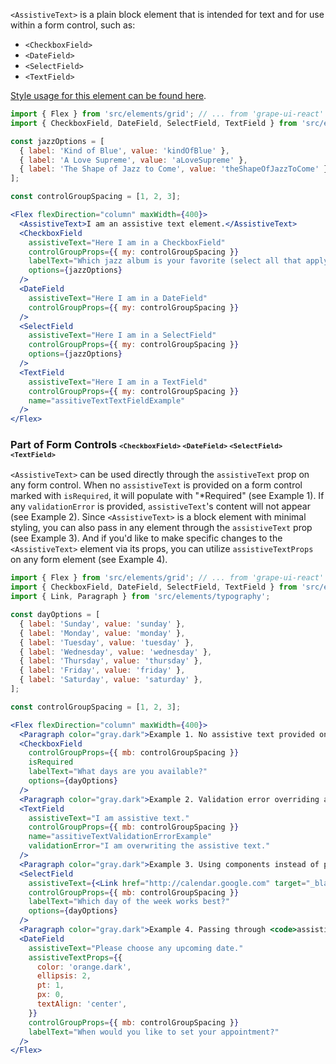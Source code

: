 `<AssistiveText>` is a plain block element that is intended for text and for use within a form control, such as:
* `<CheckboxField>`
* `<DateField>`
* `<SelectField>`
* `<TextField>`

[Style usage for this element can be found here](https://material.io/components/text-fields/#anatomy).

```jsx inside Markdown
import { Flex } from 'src/elements/grid'; // ... from 'grape-ui-react'
import { CheckboxField, DateField, SelectField, TextField } from 'src/elements/form';

const jazzOptions = [
  { label: 'Kind of Blue', value: 'kindOfBlue' },
  { label: 'A Love Supreme', value: 'aLoveSupreme' },
  { label: 'The Shape of Jazz to Come', value: 'theShapeOfJazzToCome' },
];

const controlGroupSpacing = [1, 2, 3];

<Flex flexDirection="column" maxWidth={400}>
  <AssistiveText>I am an assistive text element.</AssistiveText>
  <CheckboxField
    assistiveText="Here I am in a CheckboxField"
    controlGroupProps={{ my: controlGroupSpacing }}
    labelText="Which jazz album is your favorite (select all that apply)?"
    options={jazzOptions}
  />
  <DateField
    assistiveText="Here I am in a DateField"
    controlGroupProps={{ my: controlGroupSpacing }}
  />
  <SelectField
    assistiveText="Here I am in a SelectField"
    controlGroupProps={{ my: controlGroupSpacing }}
    options={jazzOptions}
  />
  <TextField
    assistiveText="Here I am in a TextField"
    controlGroupProps={{ my: controlGroupSpacing }}
    name="assitiveTextTextFieldExample"
  />
</Flex>
```

### Part of Form Controls <span style="font-size: 0.8rem">`<CheckboxField>` `<DateField>` `<SelectField>` `<TextField>`</span>

`<AssistiveText>` can be used directly through the `assistiveText` prop on any form control.  When no `assistiveText` is provided on a form control marked with `isRequired`, it will populate with "*Required" (see Example 1).  If any `validationError` is provided, `assistiveText`'s content will not appear (see Example 2).  Since `<AssistiveText>` is a block element with minimal styling, you can also pass in any element through the `assistiveText` prop (see Example 3).  And if you'd like to make specific changes to the `<AssistiveText>` element via its props, you can utilize `assistiveTextProps` on any form element (see Example 4).

```jsx inside Markdown
import { Flex } from 'src/elements/grid'; // ... from 'grape-ui-react'
import { CheckboxField, DateField, SelectField, TextField } from 'src/elements/form';
import { Link, Paragraph } from 'src/elements/typography';

const dayOptions = [
  { label: 'Sunday', value: 'sunday' },
  { label: 'Monday', value: 'monday' },
  { label: 'Tuesday', value: 'tuesday' },
  { label: 'Wednesday', value: 'wednesday' },
  { label: 'Thursday', value: 'thursday' },
  { label: 'Friday', value: 'friday' },
  { label: 'Saturday', value: 'saturday' },
];

const controlGroupSpacing = [1, 2, 3];

<Flex flexDirection="column" maxWidth={400}>
  <Paragraph color="gray.dark">Example 1. No assistive text provided on an element marked as isRequired:</Paragraph>
  <CheckboxField
    controlGroupProps={{ mb: controlGroupSpacing }}
    isRequired
    labelText="What days are you available?"
    options={dayOptions}
  />
  <Paragraph color="gray.dark">Example 2. Validation error overriding assistive text:</Paragraph>
  <TextField
    assistiveText="I am assistive text."
    controlGroupProps={{ mb: controlGroupSpacing }}
    name="assitiveTextValidationErrorExample"
    validationError="I am overwriting the assistive text."
  />
  <Paragraph color="gray.dark">Example 3. Using components instead of plain text:</Paragraph>
  <SelectField
    assistiveText={<Link href="http://calendar.google.com" target="_blank">You may want to check your Google calendar.</Link>}
    controlGroupProps={{ mb: controlGroupSpacing }}
    labelText="Which day of the week works best?"
    options={dayOptions}
  />
  <Paragraph color="gray.dark">Example 4. Passing through <code>assistiveTextProps</code>:</Paragraph>
  <DateField
    assistiveText="Please choose any upcoming date."
    assistiveTextProps={{
      color: 'orange.dark',
      ellipsis: 2,
      pt: 1,
      px: 0,
      textAlign: 'center',
    }}
    controlGroupProps={{ mb: controlGroupSpacing }}
    labelText="When would you like to set your appointment?"
  />
</Flex>
```
